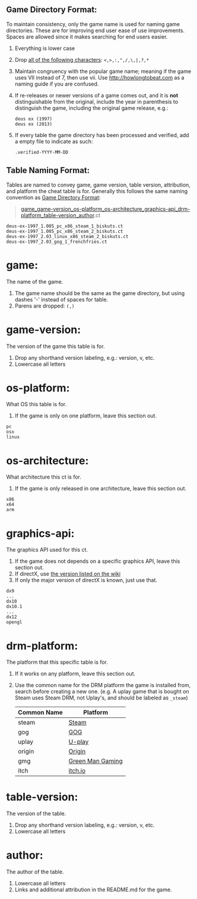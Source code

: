Game Directory Format:
----------------------
To maintain consistency, only the game name is used for naming game directories.
 These are for improving end user ease of use improvements. Spaces are allowed 
since it makes searching for end users easier.

 1. Everything is lower case
 2. Drop [all of the following characters][1]: ```<,>,:,",/,\,|,?,*```
 3. Maintain congruency with the popular game name; meaning if the game uses
    VII instead of 7, then use vii. Use http://howlongtobeat.com as a naming
    guide if you are confused.
 4. If re-releases or newer versions of a game comes out, and it is **not**
    distinguishable from the original, include the year in parenthesis to
    distinguish the game, including the original game release, e.g.:

    ```
    deus ex (1997)
    deus ex (2013)
    ```
5.  If every table the game directory has been processed and verified, add a
    empty file to indicate as such:
    ```
    .verified-YYYY-MM-DD
    ```

Table Naming Format:
--------------------
Tables are named to convey game, game version, table version, attribution, and
platform the cheat table is for. Generally this follows the same naming
convention as [Game Directory Format](#game-directory-format):

> [game](#game)[_game-version](#game-version)[_os-platform](#os-platform)[_os-architecture](#os-architecture)[_graphics-api](#graphics-api)[_drm-platform](#drm-platform)[_table-version](#table-version)[_author](#author).ct
```
deus-ex-1997_1.005_pc_x86_steam_1_biskuts.ct
deus-ex-1997_1.005_pc_x86_steam_2_biskuts.ct
deus-ex-1997_2.03_linux_x86_steam_2_biskuts.ct
deus-ex-1997_2.03_gog_1_frenchfries.ct
```

game:
=====
The name of the game.
1. The game name should be the same as the game directory, but using dashes '-' 
   instead of spaces for table.
2. Parens are dropped: ```(,)```

game-version:
=============
The version of the game this table is for.
1. Drop any shorthand version labeling, e.g.: version, v, etc.
2. Lowercase all letters

os-platform:
============
What OS this table is for.
1. If the game is only on one platform, leave this section out.
```
pc
osx
linux
```

os-architecture:
================
What architecture this ct is for.
1. If the game is only released in one architecture, leave this section out.
```
x86
x64
arm
```

graphics-api:
=============
The graphics API used for this ct.
1. If the game does not depends on a specific graphics API, leave this section
   out.
2. If directX, use [the version listed on the wiki][8]
3. If only the major version of directX is known, just use that.

```
dx9
...
dx10
dx10.1
...
dx12
opengl
```

drm-platform:
==============
The platform that this specific table is for.
1. If it works on any platform, leave this section out.
2. Use the common name for the DRM platform the game is installed from, search
   before creating a new one. (e.g. A uplay game that is bought on Steam uses 
   Steam DRM, not Uplay's, and should be labeled as ```_steam```)

    |Common Name|Platform             |
    |-----------|---------------------|
    |steam      |[Steam][1]           |
    |gog        |[GOG][2]             |
    |uplay      |[U-play][3]          |
    |origin     |[Origin][4]          |
    |gmg        |[Green Man Gaming][5]|
    |itch       |[itch.io][6]         |

table-version:
=============
The version of the table.
1. Drop any shorthand version labeling, e.g.: version, v, etc.
2. Lowercase all letters

author:
=======
The author of the table.
1. Lowercase all letters
2. Links and additional attribution in the README.md for the game.

[1]: https://msdn.microsoft.com/en-us/library/aa365247(VS.85).aspx
[2]: http://www.steampowered.com
[3]: http://www.gog.com
[4]: http://www.uplay.com
[5]: http://www.origin.com
[6]: http://www.greenmangaming.com
[7]: http://www.itch.io
[8]: https://en.wikipedia.org/wiki/DirectX#Release_history
